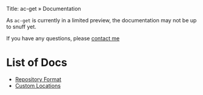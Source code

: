 Title: ac-get » Documentation

As `ac-get` is currently in a limited preview, the documentation may not be up to snuff yet.

If you have any questions, please [contact me](/contact.html)

# List of Docs #

  * [Repository Format](/docs/repo-format.html)
  * [Custom Locations](/docs/custom-locations.html)

